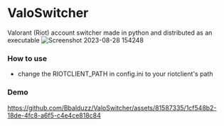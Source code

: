 # ValoSwitcher
Valorant (Riot) account switcher made in python and distributed as an executable
![Screenshot 2023-08-28 154248](https://github.com/Bbalduzz/ValoSwitcher/assets/81587335/e81c2e6c-6fd5-448c-89d9-7e341cd13275)

### How to use
- change the RIOTCLIENT_PATH in config.ini to your riotclient's path

### Demo
https://github.com/Bbalduzz/ValoSwitcher/assets/81587335/1cf548b2-18de-4fc8-a6f5-c4e4ce818c84

